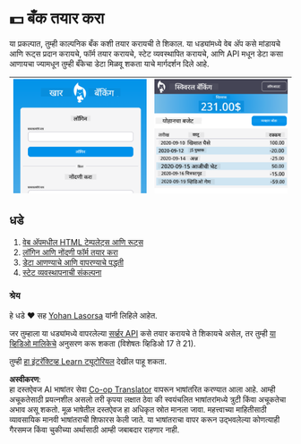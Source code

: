 <!--
CO_OP_TRANSLATOR_METADATA:
{
  "original_hash": "830359535306594b448db6575ce5cdee",
  "translation_date": "2025-08-26T00:03:03+00:00",
  "source_file": "7-bank-project/README.md",
  "language_code": "mr"
}
-->
# :dollar: बँक तयार करा

या प्रकल्पात, तुम्ही काल्पनिक बँक कशी तयार करायची ते शिकाल. या धड्यांमध्ये वेब अ‍ॅप कसे मांडायचे आणि रूट्स प्रदान करायचे, फॉर्म तयार करायचे, स्टेट व्यवस्थापित करायचे, आणि API मधून डेटा कसा आणायचा ज्यामधून तुम्ही बँकेचा डेटा मिळवू शकता याचे मार्गदर्शन दिले आहे.

| ![Screen1](../../../translated_images/screen1.baccbba0f1f93364672eb250d2fbd21574bb1caf79a2155022dc098a741cbdfe.mr.png) | ![Screen2](../../../translated_images/screen2.123c82a831a1d14ab2061994be2fa5de9cec1ce651047217d326d4773a6348e4.mr.png) |
|--------------------------------|--------------------------------|

## धडे

1. [वेब अ‍ॅपमधील HTML टेम्पलेट्स आणि रूट्स](1-template-route/README.md)
2. [लॉगिन आणि नोंदणी फॉर्म तयार करा](2-forms/README.md)
3. [डेटा आणण्याचे आणि वापरण्याचे पद्धती](3-data/README.md)
4. [स्टेट व्यवस्थापनाची संकल्पना](4-state-management/README.md)

### श्रेय

हे धडे :hearts: सह [Yohan Lasorsa](https://twitter.com/sinedied) यांनी लिहिले आहेत.

जर तुम्हाला या धड्यांमध्ये वापरलेल्या [सर्व्हर API](/7-bank-project/api/README.md) कसे तयार करायचे ते शिकायचे असेल, तर तुम्ही [या व्हिडिओ मालिकेचे](https://aka.ms/NodeBeginner) अनुसरण करू शकता (विशेषतः व्हिडिओ 17 ते 21).

तुम्ही [हा इंटरॅक्टिव्ह Learn ट्यूटोरियल](https://aka.ms/learn/express-api) देखील पाहू शकता.

**अस्वीकरण**:  
हा दस्तऐवज AI भाषांतर सेवा [Co-op Translator](https://github.com/Azure/co-op-translator) वापरून भाषांतरित करण्यात आला आहे. आम्ही अचूकतेसाठी प्रयत्नशील असलो तरी कृपया लक्षात ठेवा की स्वयंचलित भाषांतरांमध्ये त्रुटी किंवा अचूकतेचा अभाव असू शकतो. मूळ भाषेतील दस्तऐवज हा अधिकृत स्रोत मानला जावा. महत्त्वाच्या माहितीसाठी व्यावसायिक मानवी भाषांतराची शिफारस केली जाते. या भाषांतराचा वापर करून उद्भवलेल्या कोणत्याही गैरसमज किंवा चुकीच्या अर्थासाठी आम्ही जबाबदार राहणार नाही.